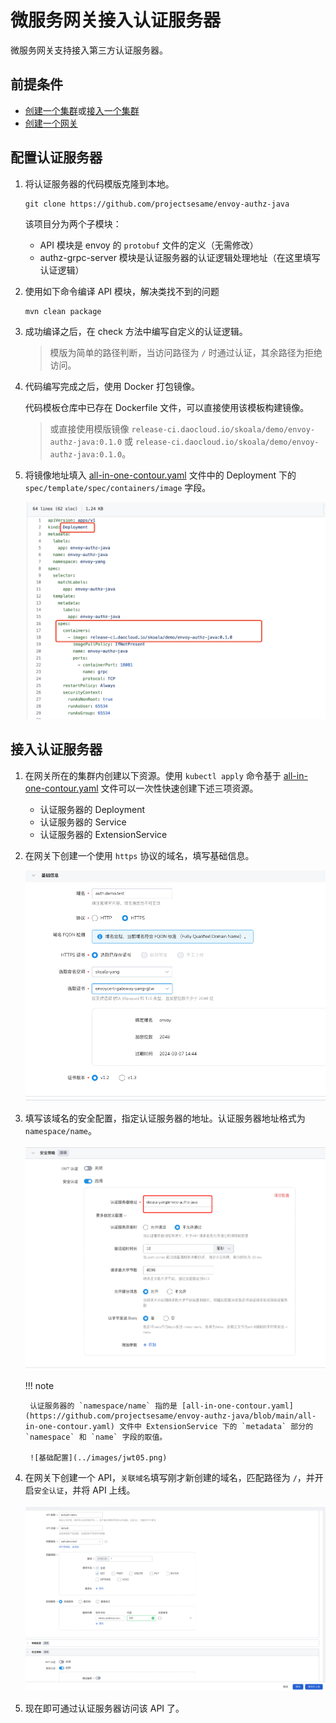 # 微服务网关接入认证服务器

微服务网关支持接入第三方认证服务器。

## 前提条件

- [创建一个集群](../../kpanda/user-guide/clusters/create-cluster.md)或[接入一个集群](../../kpanda/user-guide/clusters/integrate-cluster.md)
- [创建一个网关](../ms-gateway/gateway/create-gateway.md)

## 配置认证服务器

1. 将认证服务器的代码模版克隆到本地。

    ```
    git clone https://github.com/projectsesame/envoy-authz-java
    ```
    
    该项目分为两个子模块：

    - API 模块是 envoy 的 `protobuf` 文件的定义（无需修改）
    - authz-grpc-server 模块是认证服务器的认证逻辑处理地址（在这里填写认证逻辑）

2. 使用如下命令编译 API 模块，解决类找不到的问题

    ```
    mvn clean package
    ```

3. 成功编译之后，在 check 方法中编写自定义的认证逻辑。

    > 模版为简单的路径判断，当访问路径为 `/` 时通过认证，其余路径为拒绝访问。

4. 代码编写完成之后，使用 Docker 打包镜像。

    代码模板仓库中已存在 Dockerfile 文件，可以直接使用该模板构建镜像。

    > 或直接使用模版镜像 `release-ci.daocloud.io/skoala/demo/envoy-authz-java:0.1.0` 或 `release-ci.daocloud.io/skoala/demo/envoy-authz-java:0.1.0`。

5. 将镜像地址填入 [all-in-one-contour.yaml](https://github.com/projectsesame/envoy-authz-java/blob/main/all-in-one-contour.yaml) 文件中的 Deployment 下的 `spec/template/spec/containers/image` 字段。

    ![填写镜像](../images/jwt04.png)

## 接入认证服务器

1. 在网关所在的集群内创建以下资源。使用 `kubectl apply` 命令基于 [all-in-one-contour.yaml](https://github.com/projectsesame/envoy-authz-java/blob/main/all-in-one-contour.yaml) 文件可以一次性快速创建下述三项资源。

    - 认证服务器的 Deployment
    - 认证服务器的 Service
    - 认证服务器的 ExtensionService

2. 在网关下创建一个使用 `https` 协议的域名，填写基础信息。

    ![基础配置](../images/jwt01.png)

3. 填写该域名的安全配置，指定认证服务器的地址。认证服务器地址格式为 `namespace/name`。

    ![基础配置](../images/jwt02.png)

    !!! note

        认证服务器的 `namespace/name` 指的是 [all-in-one-contour.yaml](https://github.com/projectsesame/envoy-authz-java/blob/main/all-in-one-contour.yaml) 文件中 ExtensionService 下的 `metadata` 部分的 `namespace` 和 `name` 字段的取值。

        ![基础配置](../images/jwt05.png)

4. 在网关下创建一个 API，`关联域名`填写刚才新创建的域名，匹配路径为 `/`，并开启`安全认证`，并将 API 上线。

    ![基础配置](../images/jwt03.png)

5. 现在即可通过认证服务器访问该 API 了。
